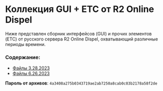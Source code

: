 # Коллекция GUI + ETC от R2 Online Dispel


Ниже представлен сборник интерфейсов (GUI) и прочих элементов (ETC) от русского сервера R2 Online Dispel, охватывающий различные периоды времени. 

### Содержание:
- [Файлы 3.28.2023](%5BGUI%5D%20%5BETC%5D%20R2%20DISPEL%203.28.2023)
- [Файлы 6.26.2023](%5BGUI%5D%20%5BETC%5D%20R2%20DISPEL%206.26.2023)

**Пароль от архивов**: `4a3408a275b0343719ae2ab7250a8cab0c03b2178a58f2de`


